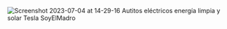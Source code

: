 ![Screenshot 2023-07-04 at 14-29-16 Autitos eléctricos energía limpia y solar Tesla SoyElMadro](https://github.com/SoyElMadro/Landing-Page-de-Tesla/assets/116760802/4f6b4598-e265-43df-a135-d6432bc9c4ae)
